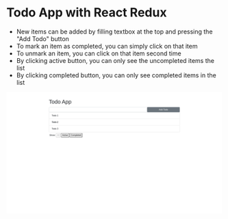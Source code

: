 # Todo App with React Redux
- New items can be added by filling textbox at the top and pressing the "Add Todo" button
- To mark an item as completed, you can simply click on that item
- To unmark an item, you can click on that item second time
- By clicking active button, you can only see the uncompleted items the list
- By clicking completed button, you can only see completed items in the list

!["Todo App"](todo-app.png)